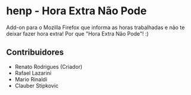 henp - Hora Extra Não Pode
==========================

Add-on para o Mozilla Firefox que informa as horas trabalhadas e não te deixar fazer hora extra! Por que "Hora Extra Não Pode"! :)

## Contribuidores ##
- Renato Rodrigues (Criador)
- Rafael Lazarini
- Mario Rinaldi
- Clauber Stipkovic